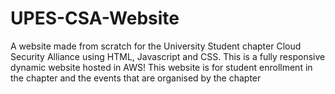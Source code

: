 # UPES-CSA-Website
A website made from scratch for the University Student chapter Cloud Security Alliance using HTML, Javascript and CSS.
This is a fully responsive dynamic website hosted in AWS!
This website is for student enrollment in the chapter and the events that are organised by the chapter
